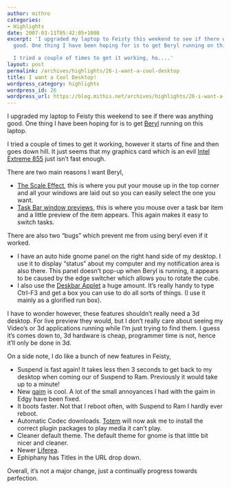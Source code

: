 ```yaml
---
author: mithro
categories:
- Highlights
date: 2007-03-11T05:42:05+1000
excerpt: 'I upgraded my laptop to Feisty this weekend to see if there was anything
  good. One thing I have been hoping for is to get Beryl running on this laptop.

  I tried a couple of times to get it working, ho....'
layout: post
permalink: /archives/highlights/26-i-want-a-cool-desktop
title: I want a Cool Desktop!
wordpress_category: highlights
wordpress_id: 26
wordpress_url: https://blog.mithis.net/archives/highlights/26-i-want-a-cool-desktop
---
```


<div >
<p>I upgraded my laptop to Feisty this weekend to see if there was anything good. One thing I have been hoping for is to get <a href="http://www.beryl-project.org/">Beryl</a> running on this laptop.</p>
<p>I tried a couple of times to get it working, however it starts of fine and then goes down hill. It just seems that my graphics card which is an evil <a href="http://xorg.freedesktop.org/archive/X11R7.0/doc/html/i810.4.html">Intel Extreme 855</a> just isn’t fast enough.</p>
<p>There are two main reasons I want Beryl,</p>
<ul>
<li><a href="http://www.beryl-project.org/images/scale_full.jpg">The Scale Effect</a>, this is where you put your mouse up in the top corner and all your windows are laid out so you can easily select the one you want.</li>
<li><a href="http://lunapark6.com/wp-content/uploads/2007/02/Thumbnail-Amarok-02.jpg">Task Bar window previews</a>, this is where you mouse over a task bar item and a little preview of the item appears. This again makes it easy to switch tasks.</li>
</ul>
<p>There are also two “bugs” which prevent me from using beryl even if it worked.</p>
<ul>
<li>I have an auto hide gnome panel on the right hand side of my desktop. I use it to display “status” about my computer and my notification area is also there. This panel doesn’t pop-up when Beryl is running, it appears to be caused by the edge switcher which allows you to rotate the cube.</li>
<li>I also use the <a href="http://raphael.slinckx.net/deskbar/">Deskbar Applet</a> a huge amount. It’s really handy to type Ctrl-F3 and get a box you can use to do all sorts of things. (I use it mainly as a glorified run box).</li>
</ul>
<p>I have to wonder however, these features shouldn’t really need a 3d desktop. For live preview they would, but I don’t really care about seeing my Video’s or 3d applications running while I’m just trying to find them. I guess it’s comes down to, 3d hardware is cheap, programmer time is not, hence it’ll only be done in 3d.</p>
<p>On a side note, I do like a bunch of new features in Feisty,</p>
<ul>
<li>Suspend is fast again! It takes less then 3 seconds to get back to my desktop when coming our of Suspend to Ram. Previously it would take up to a minute!</li>
<li>New <a href="http://gaim.sourceforge.net/">gaim</a> is cool. A lot of the small annoyances I had with the gaim in Edgy have been fixed.</li>
<li>It boots faster. Not that I reboot often, with Suspend to Ram I hardly ever reboot.</li>
<li>Automatic Codec downloads. <a href="http://www.gnome.org/projects/totem/">Totem</a> will now ask me to install the correct plugin packages to play media it can’t play.</li>
<li>Cleaner default theme. The default theme for gnome is that little bit nicer and cleaner.</li>
<li>Newer <a href="http://liferea.sourceforge.net/">Liferea</a>.</li>
<li>Ephiphany has Titles in the URL drop down.</li>
</ul>
<p>Overall, it’s not a major change, just a continually progress towards perfection.</p>
</div>